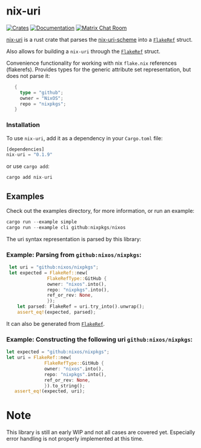 # nix-uri
[![Crates](https://img.shields.io/crates/v/nix-uri?style=flat-square)](https://crates.io/crates/nix-uri)
[![Documentation](https://img.shields.io/badge/nix_uri-documentation-fc0060?style=flat-square)](https://docs.rs/nix-uri)
[![Matrix Chat Room](https://img.shields.io/badge/chat-on%20matrix-1d7e64?logo=matrix&style=flat-square)](https://matrix.to/#/#nix-uri:matrix.org)


<!-- cargo-rdme start -->

[nix-uri](https://crates.io/crates/nix-uri) is a rust crate that parses
the [nix-uri-scheme](https://nixos.org/manual/nix/stable/command-ref/new-cli/nix3-flake#url-like-syntax)
into a [`FlakeRef`](flakeref::FlakeRef) struct.

Also allows for building a `nix-uri` through the [`FlakeRef`](flakeref::FlakeRef) struct.

Convenience functionality for working with nix `flake.nix` references (flakerefs).
Provides types for the generic attribute set representation, but does not parse it:

```rust
   {
     type = "github";
     owner = "NixOS";
     repo = "nixpkgs";
   }
```

### Installation

To use `nix-uri`, add it as a dependency in your `Cargo.toml` file:

```rust
[dependencies]
nix-uri = "0.1.9"
```

or use `cargo add`:

```rust
cargo add nix-uri
```

## Examples
Check out the examples directory, for more information, or run an example:

```rust
cargo run --example simple
cargo run --example cli github:nixpkgs/nixos
```

The uri syntax representation is parsed by this library:
### Example: Parsing from `github:nixos/nixpkgs`:

 ```rust
  let uri = "github:nixos/nixpkgs";
  let expected = FlakeRef::new(
                FlakeRefType::GitHub {
                owner: "nixos".into(),
                repo: "nixpkgs".into(),
                ref_or_rev: None,
                });
     let parsed: FlakeRef = uri.try_into().unwrap();
     assert_eq!(expected, parsed);
  ```

  It can also be generated from [`FlakeRef`](flakeref::Flakeref).
  ### Example: Constructing the following uri `github:nixos/nixpkgs`:
  ```rust
  let expected = "github:nixos/nixpkgs";
  let uri = FlakeRef::new(
                FlakeRefType::GitHub {
                owner: "nixos".into(),
                repo: "nixpkgs".into(),
                ref_or_rev: None,
                }).to_string();
     assert_eq!(expected, uri);
  ```

<!-- cargo-rdme end -->

# Note 

This library is still an early WIP and not all cases are covered yet.
Especially error handling is not properly implemented at this time.
